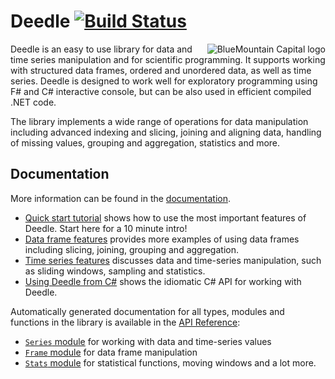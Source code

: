 Deedle [![Build Status](https://travis-ci.org/fslaborg/Deedle.png?branch=mainline)](https://travis-ci.org/fslaborg/Deedle)
======

<img align="right" src="https://github.com/BlueMountainCapital/Deedle/raw/master/docs/files/images/bmc.png" alt="BlueMountain Capital logo" />

Deedle is an easy to use library for data and time series manipulation and for scientific programming. It supports working with structured data frames, ordered and unordered data, as well as time series. Deedle is designed to work well for exploratory programming using F# and C# interactive console, but can be also used in efficient compiled .NET code.

The library implements a wide range of operations for data manipulation including advanced indexing and slicing, joining and aligning data, handling of missing values, grouping and aggregation, statistics and more.

Documentation
-------------

More information can be found in the [documentation](http://fslab.org/Deedle/).

 * [Quick start tutorial](http://fslab.org/Deedle/tutorial.html) shows how to use the most important 
   features of Deedle. Start here for a 10 minute intro!
 * [Data frame features](http://fslab.org/Deedle/frame.html) provides more examples of using data frames including slicing, joining, grouping and aggregation.
 * [Time series features](http://fslab.org/Deedle/series.html) discusses data and time-series manipulation, such as sliding windows, sampling and statistics.
 * [Using Deedle from C#](http://fslab.org/Deedle/csharpintro.html) shows the idiomatic C# API for working with Deedle.

Automatically generated documentation for all types, modules and functions in the library 
is available in the [API Reference](http://fslab.org/Deedle/reference/index.html):

 * [`Series` module](http://fslab.org/Deedle/reference/deedle-seriesmodule.html) for working with data and time-series values
 * [`Frame` module](http://fslab.org/Deedle/reference/deedle-framemodule.html) for data frame manipulation
 * [`Stats` module](http://fslab.org/Deedle/reference/deedle-stats.html) for statistical functions, moving windows and a lot more.
